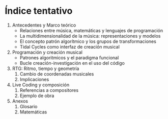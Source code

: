 # Índice tentativo

1. Antecedentes y Marco teórico
	+ Relaciones entre música, matemáticas y lenguajes de programación
	+ La multidimensionalidad de la música: representaciones y modelos
	+ El concepto patrón algorítmico y los grupos de transformaciones
	+ Tidal Cycles como interfaz de creación musical
2. Programación y creación musical
	+ Patrones algoritmicos y el paradigma funcional
	+ Bucle creación-investigación en el uso del código
3. RTG: Ritmo, tiempo y geometría
	1. Cambio de coordenadas musicales
	2. Implicaciones
4. Live Coding y composición
	1. Referencias a compositores
	2. Ejemplo de obra
5. Anexos
	1. Glosario
	2. Matemáticas
